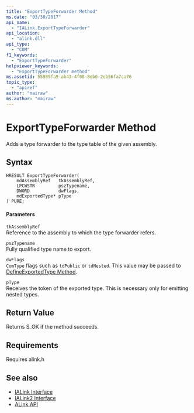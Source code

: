 ```yaml
---
title: "ExportTypeForwarder Method"
ms.date: "03/30/2017"
api_name: 
  - "IALink.ExportTypeForwarder"
api_location: 
  - "alink.dll"
api_type: 
  - "COM"
f1_keywords: 
  - "ExportTypeForwarder"
helpviewer_keywords: 
  - "ExportTypeForwarder method"
ms.assetid: 55989fa9-ab43-4f08-8eb6-2eb56fa7ca76
topic_type: 
  - "apiref"
author: "mairaw"
ms.author: "mairaw"
---
```

# ExportTypeForwarder Method
Adds a type forwarder to the type table of the given assembly.  
  
## Syntax  
  
```  
HRESULT ExportTypeForwarder(  
    mdAssemblyRef   tkAssemblyRef,  
    LPCWSTR         pszTypename,  
    DWORD           dwFlags,  
    mdExportedType* pType  
) PURE;  
```  
  
#### Parameters  
 `tkAssemblyRef`  
 Reference to the assembly to which the type forwarder refers.  
  
 `pszTypename`  
 Fully qualified type name to export.  
  
 `dwFlags`  
 `ComType` flags such as `tdPublic` or `tdNested`. This value may be passed to [DefineExportedType Method](../../../../docs/framework/unmanaged-api/metadata/imetadataassemblyemit-defineexportedtype-method.md).  
  
 `pType`  
 Receives the token of the exported type. This is necessary only for emitting nested types.  
  
## Return Value  
 Returns S_OK if the method succeeds.  
  
## Requirements  
 Requires alink.h  
  
## See also
- [IALink Interface](../../../../docs/framework/unmanaged-api/alink/ialink-interface.md)
- [IALink2 Interface](../../../../docs/framework/unmanaged-api/alink/ialink2-interface.md)
- [ALink API](../../../../docs/framework/unmanaged-api/alink/index.md)
